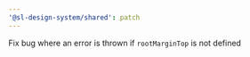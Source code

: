 ```yaml
---
'@sl-design-system/shared': patch
---
```


Fix bug where an error is thrown if `rootMarginTop` is not defined
